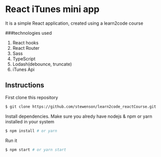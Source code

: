 # React iTunes mini app
It is a simple React application, created using a learn2code course

###technologies used
1. React hooks
2. React Router
3. Sass
4. TypeScript
5. Lodash(debounce, truncate)
6. iTunes Api

## Instructions

First clone this repository
```bash
$ git clone https://github.com/stewenson/learn2code_reactCourse.git
```
Install dependencies. Make sure you alredy have nodejs & npm or yarn installed in your system
```bash
$ npm install # or yarn
```
Run it
```bash
$ npm start # or yarn start
```